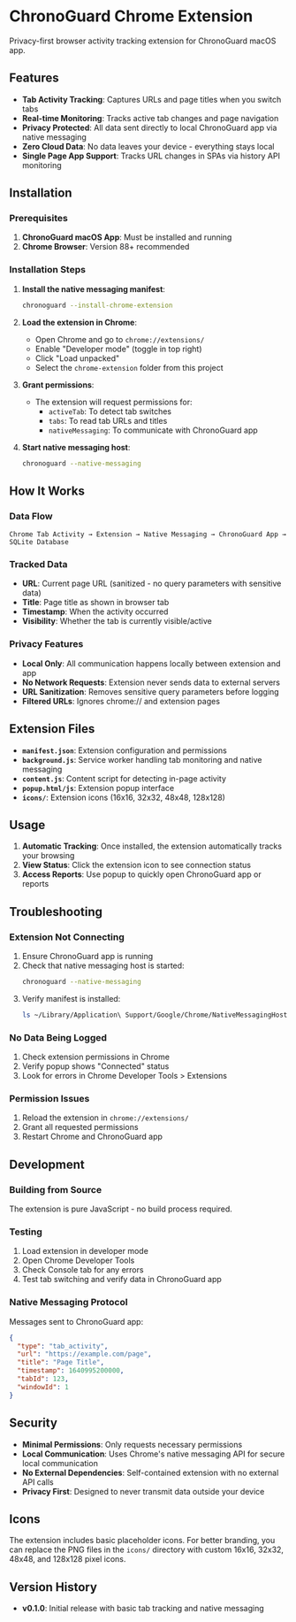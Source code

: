 # ChronoGuard Chrome Extension

Privacy-first browser activity tracking extension for ChronoGuard macOS app.

## Features

- **Tab Activity Tracking**: Captures URLs and page titles when you switch tabs
- **Real-time Monitoring**: Tracks active tab changes and page navigation
- **Privacy Protected**: All data sent directly to local ChronoGuard app via native messaging
- **Zero Cloud Data**: No data leaves your device - everything stays local
- **Single Page App Support**: Tracks URL changes in SPAs via history API monitoring

## Installation

### Prerequisites

1. **ChronoGuard macOS App**: Must be installed and running
2. **Chrome Browser**: Version 88+ recommended

### Installation Steps

1. **Install the native messaging manifest**:
   ```bash
   chronoguard --install-chrome-extension
   ```

2. **Load the extension in Chrome**:
   - Open Chrome and go to `chrome://extensions/`
   - Enable "Developer mode" (toggle in top right)
   - Click "Load unpacked"
   - Select the `chrome-extension` folder from this project

3. **Grant permissions**:
   - The extension will request permissions for:
     - `activeTab`: To detect tab switches
     - `tabs`: To read tab URLs and titles  
     - `nativeMessaging`: To communicate with ChronoGuard app

4. **Start native messaging host**:
   ```bash
   chronoguard --native-messaging
   ```

## How It Works

### Data Flow

```
Chrome Tab Activity → Extension → Native Messaging → ChronoGuard App → SQLite Database
```

### Tracked Data

- **URL**: Current page URL (sanitized - no query parameters with sensitive data)
- **Title**: Page title as shown in browser tab
- **Timestamp**: When the activity occurred
- **Visibility**: Whether the tab is currently visible/active

### Privacy Features

- **Local Only**: All communication happens locally between extension and app
- **No Network Requests**: Extension never sends data to external servers
- **URL Sanitization**: Removes sensitive query parameters before logging
- **Filtered URLs**: Ignores chrome:// and extension pages

## Extension Files

- **`manifest.json`**: Extension configuration and permissions
- **`background.js`**: Service worker handling tab monitoring and native messaging
- **`content.js`**: Content script for detecting in-page activity
- **`popup.html/js`**: Extension popup interface
- **`icons/`**: Extension icons (16x16, 32x32, 48x48, 128x128)

## Usage

1. **Automatic Tracking**: Once installed, the extension automatically tracks your browsing
2. **View Status**: Click the extension icon to see connection status
3. **Access Reports**: Use popup to quickly open ChronoGuard app or reports

## Troubleshooting

### Extension Not Connecting

1. Ensure ChronoGuard app is running
2. Check that native messaging host is started:
   ```bash
   chronoguard --native-messaging
   ```
3. Verify manifest is installed:
   ```bash
   ls ~/Library/Application\ Support/Google/Chrome/NativeMessagingHosts/
   ```

### No Data Being Logged

1. Check extension permissions in Chrome
2. Verify popup shows "Connected" status
3. Look for errors in Chrome Developer Tools > Extensions

### Permission Issues

1. Reload the extension in `chrome://extensions/`
2. Grant all requested permissions
3. Restart Chrome and ChronoGuard app

## Development

### Building from Source

The extension is pure JavaScript - no build process required.

### Testing

1. Load extension in developer mode
2. Open Chrome Developer Tools
3. Check Console tab for any errors
4. Test tab switching and verify data in ChronoGuard app

### Native Messaging Protocol

Messages sent to ChronoGuard app:

```json
{
  "type": "tab_activity",
  "url": "https://example.com/page",
  "title": "Page Title",
  "timestamp": 1640995200000,
  "tabId": 123,
  "windowId": 1
}
```

## Security

- **Minimal Permissions**: Only requests necessary permissions
- **Local Communication**: Uses Chrome's native messaging API for secure local communication
- **No External Dependencies**: Self-contained extension with no external API calls
- **Privacy First**: Designed to never transmit data outside your device

## Icons

The extension includes basic placeholder icons. For better branding, you can replace the PNG files in the `icons/` directory with custom 16x16, 32x32, 48x48, and 128x128 pixel icons.

## Version History

- **v0.1.0**: Initial release with basic tab tracking and native messaging